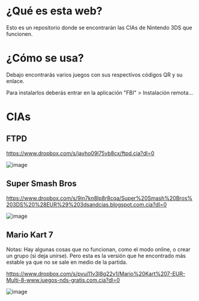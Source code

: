 # ¿Qué es esta web?
Esto es un repositorio donde se encontrarán las CIAs de Nintendo 3DS que funcionen.

# ¿Cómo se usa?
Debajo encontrarás varios juegos con sus respectivos códigos QR y su enlace.

Para instalarlos deberás entrar en la aplicación "FBI" > Instalación remota...

# CIAs

## FTPD

https://www.dropbox.com/s/javho09l75vb8cx/ftpd.cia?dl=0

![image](https://user-images.githubusercontent.com/60822015/162809055-ec31a632-2615-439b-a52c-97aa02b1e153.png)

## Super Smash Bros

https://www.dropbox.com/s/9in7kn8lp8r8cqa/Super%20Smash%20Bros%203DS%20%28EUR%29%203dsandcias.blogspot.com.cia?dl=0

![image](https://user-images.githubusercontent.com/60822015/162813276-bf44f9e4-9671-4842-8270-9e2e80bc7f4f.png)

## Mario Kart 7

Notas: Hay algunas cosas que no funcionan, como el modo online, o crear un grupo (si deja unirse). Pero esta es la versión que he encontrado más estable ya que no se sale en medio de la partida.

https://www.dropbox.com/s/pvuj11v3l8g22v1/Mario%20Kart%207-EUR-Multi-8-www.juegos-nds-gratis.com.cia?dl=0

![image](https://user-images.githubusercontent.com/60822015/172247662-2bea40dc-2c77-4fe8-8334-6bc25c580302.png)
